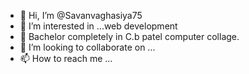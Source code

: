 - 👋 Hi, I’m @Savanvaghasiya75
- 👀 I’m interested in ...web development 
- 🌱 Bachelor completely in C.b patel computer collage.
- 💞️ I’m looking to collaborate on ...
- 📫 How to reach me ...

<!---
Savanvaghasiya75/Savanvaghasiya75 is a ✨ special ✨ repository because its `README.md` (this file) appears on your GitHub profile.
You can click the Preview link to take a look at your changes.
--->
